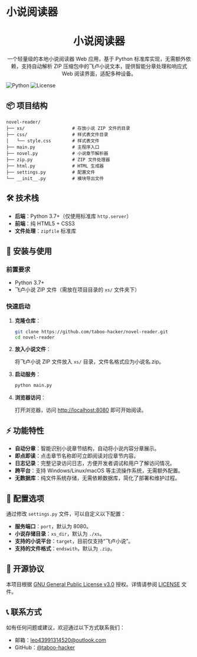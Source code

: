 # 小说阅读器
<div align="center">
  <h1>小说阅读器</h1>
  <p>一个轻量级的本地小说阅读器 Web 应用，基于 Python 标准库实现，无需额外依赖，支持自动解析 ZIP 压缩包中的飞卢小说文本，提供智能分章处理和响应式 Web 阅读界面，适配多种设备。</p>
</div>

![Python](https://img.shields.io/badge/Python-3.13+-blue)
![License](https://img.shields.io/badge/License-MIT-green)



## 📦 项目结构

```
novel-reader/
├── xs/                  # 存放小说 ZIP 文件的目录
├── css/                 # 样式表文件目录
│   └── style.css        # 样式表文件
├── main.py              # 主程序入口
├── novel.py             # 小说章节解析器
├── zip.py               # ZIP 文件处理器
├── html.py              # HTML 生成器
├── settings.py          # 配置文件
└── __init__.py          # 模块导出文件
```

## 🛠️ 技术栈

- **后端**：Python 3.7+（仅使用标准库 `http.server`）
- **前端**：纯 HTML5 + CSS3
- **文件处理**：`zipfile` 标准库

## 🚀 安装与使用

### 前置要求

- Python 3.7+
- 飞卢小说 ZIP 文件（需放在项目目录的 `xs/` 文件夹下）

### 快速启动

1. **克隆仓库**：

   ```bash
   git clone https://github.com/taboo-hacker/novel-reader.git
   cd novel-reader
   ```

2. **放入小说文件**：

   将飞卢小说 ZIP 文件放入 `xs/` 目录，文件名格式应为小说名.zip。

3. **启动服务**：

   ```bash
   python main.py
   ```

4. **浏览器访问**：

   打开浏览器，访问 [http://localhost:8080](http://localhost:8080) 即可开始阅读。

## ⚡ 功能特性

- **自动分章**：智能识别小说章节结构，自动将小说内容分章展示。
- **即点即读**：点击章节名称即可立即阅读对应章节内容。
- **日志记录**：完整记录访问日志，方便开发者调试和用户了解访问情况。
- **跨平台**：支持 Windows/Linux/macOS 等主流操作系统，无需额外配置。
- **无数据库**：纯文件系统存储，无需依赖数据库，简化了部署和维护过程。

## 📝 配置选项

通过修改 `settings.py` 文件，可以自定义以下配置：

- **服务端口**：`port`，默认为 8080。
- **小说存储目录**：`xs_dir`，默认为 `./xs`。
- **支持的小说平台**：`target`，目前仅支持“飞卢小说”。
- **支持的文件格式**：`endswith`，默认为 `.zip`。

## 📜 开源协议

本项目根据 [GNU General Public License v3.0](LICENSE) 授权。详情请参阅 [LICENSE](LICENSE) 文件。

## 📞 联系方式

如有任何问题或建议，欢迎通过以下方式联系我们：

- 邮箱：leo43991314520@outlook.com
- GitHub：[@taboo-hacker](https://github.com/taboo-hacker)

